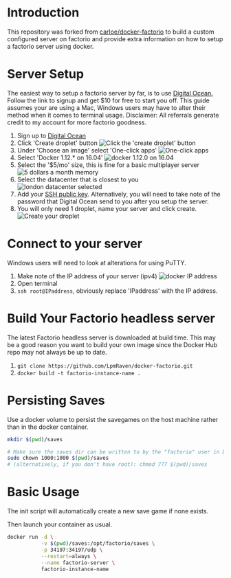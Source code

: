 # Introduction
This repository was forked from [carloe/docker-factorio](https://hub.docker.com/r/carloe/docker-factorio/) to build a custom configured server on factorio and provide extra information on how to setup a factorio server using docker.

# Server Setup

The easiest way to setup a factorio server by far, is to use [Digital Ocean.](https://m.do.co/c/ebb875976e21) Follow the link to signup and get $10 for free to start you off. This guide assumes your are using a Mac, Windows users may have to alter their method when it comes to terminal usage. Disclaimer: All referrals generate credit to my account for more factorio goodness.

1. Sign up to [Digital Ocean](https://m.do.co/c/ebb875976e21)
2. Click 'Create droplet' button
![Click the 'create droplet' button](https://cloud.githubusercontent.com/assets/6523593/21289644/2160bb62-c49a-11e6-9a01-b9556445ffec.png)
3. Under 'Choose an image' select 'One-click apps'
![One-click apps](https://cloud.githubusercontent.com/assets/6523593/21289645/2160d250-c49a-11e6-89f5-328e299d07a2.png)
4. Select 'Docker 1.12.\* on 16.04'
![docker 1.12.0 on 16.04](https://cloud.githubusercontent.com/assets/6523593/21289646/216100d6-c49a-11e6-95ad-5f6dd85ddc61.png)
5. Select the '$5/mo' size, this is fine for a basic multiplayer server
![5 dollars a month memory](https://cloud.githubusercontent.com/assets/6523593/21289647/21620c92-c49a-11e6-838a-55c790590229.png)
6. Select the datacenter that is closest to you
![london datacenter selected](https://cloud.githubusercontent.com/assets/6523593/21289642/2146c11c-c49a-11e6-9c00-05978a9d8bfa.png)
7. Add your [SSH public key](https://www.digitalocean.com/community/tutorials/how-to-set-up-ssh-keys--2). Alternatively, you will need to take note of the password that Digital Ocean send to you after you setup the server.
8. You will only need 1 droplet, name your server and click create.
![Create your droplet](https://cloud.githubusercontent.com/assets/6523593/21289643/215f73ce-c49a-11e6-9803-0f45b226eced.png)

# Connect to your server

Windows users will need to look at alterations for using PuTTY.

1. Make note of the IP address of your server (ipv4)
![docker IP address](https://cloud.githubusercontent.com/assets/6523593/21289648/2184ce1c-c49a-11e6-82a0-fdd6fa07a04f.png)
2. Open terminal
3. `ssh root@IPaddress`, obviously replace 'IPaddress' with the IP address.

# Build Your Factorio headless server

The latest Factorio headless server is downloaded at build time. This may be a good reason you want to build your own image since the Docker Hub repo may not always be up to date.

1. `git clone https://github.com/LpmRaven/docker-factorio.git`
2. `docker build -t factorio-instance-name .`

# Persisting Saves

Use a docker volume to persist the savegames on the host machine rather than in the docker container.

```bash
mkdir $(pwd)/saves

# Make sure the saves dir can be written to by the "factorio" user in Docker, with uid 1000
sudo chown 1000:1000 $(pwd)/saves
# (alternatively, if you don't have root): chmod 777 $(pwd)/saves

```

# Basic Usage

The init script will automatically create a new save game if none exists.

Then launch your container as usual.

```bash
docker run -d \
           -v $(pwd)/saves:/opt/factorio/saves \
           -p 34197:34197/udp \
           --restart=always \
           --name factorio-server \
           factorio-instance-name
```
